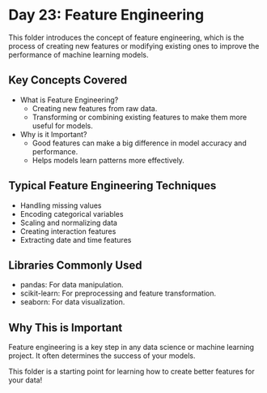 # Day 23: Feature Engineering

This folder introduces the concept of feature engineering, which is the process of creating new features or modifying existing ones to improve the performance of machine learning models.

## Key Concepts Covered

- What is Feature Engineering?
  - Creating new features from raw data.
  - Transforming or combining existing features to make them more useful for models.
- Why is it Important?
  - Good features can make a big difference in model accuracy and performance.
  - Helps models learn patterns more effectively.

## Typical Feature Engineering Techniques

- Handling missing values
- Encoding categorical variables
- Scaling and normalizing data
- Creating interaction features
- Extracting date and time features

## Libraries Commonly Used

- pandas: For data manipulation.
- scikit-learn: For preprocessing and feature transformation.
- seaborn: For data visualization.

## Why This is Important

Feature engineering is a key step in any data science or machine learning project. It often determines the success of your models.

This folder is a starting point for learning how to create better features for your data! 